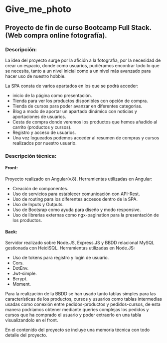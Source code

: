 # Give_me_photo 

## Proyecto de fin de curso Bootcamp Full Stack. (Web compra online fotografía). 

### Descripción:
La idea del proyecto surge por la afición a la fotografía, por la necesidad de crear un espacio, donde como usuarios, pudiéramos encontrar todo lo que se necesita, 
tanto a un nivel inicial como a un nivel más avanzado para hacer uso de nuestro hobbie.

La SPA consta de varios apartados en los que se podrá acceder:
- inicio de la página como presentación.
- Tienda para ver los productos disponibles con opción de compra.
- Tienda de cursos para poder avanzar en diferentes categorias.
- Blog a modo de aportar un apartado dinámico con noticias y aportaciones de usuarios.
- Cesta de compra donde veremos los productos que hemos añadido al carrito (productos y cursos).
- Registro y acceso de usuarios.
- Una vez logueados podemos acceder al resumen de compras y cursos realizados por nuestro usuario.

### Descripción técnica:
#### Front:
Proyecto realizado en Angular(v.8).
Herramientas utilizadas en Angular:
- Creación de componentes.
- Uso de servicios para establecer comunicación con API-Rest.
- Uso de routing para los diferentes accesos dentro de la SPA.
- Uso de Inputs y Outputs.
- Uso de Bootsrap como ayuda para diseño y modo responsive.
- Uso de librerias externas como ngx-pagination para la presentación de los productos.

#### Back:
Servidor realizado sobre Node.JS, Express.JS y BBDD relacional MySQL gestionada con HeidiSQL.
Herramientas utilizadas en Node.JS:
- Uso de tokens para registro y login de usuario.
- Cors.
- DotEnv.
- Jwt-simple.
- Bcrypt.
- Moment.

Para la realización de la BBDD se han usado tanto tablas simples para las características de los productos, cursos y usuarios como tablas intermedias
usadas como conexión entre pedidos-productos y pedidos-cursos, de esta manera podríamos obtener mediante queries complejas los pedidos y cursos que ha comprado el usuario y poder extraerlo en una tabla visualizandolo en el front.

En el contenido del proyecto se incluye una memoria técnica con todo detalle del proyecto.
